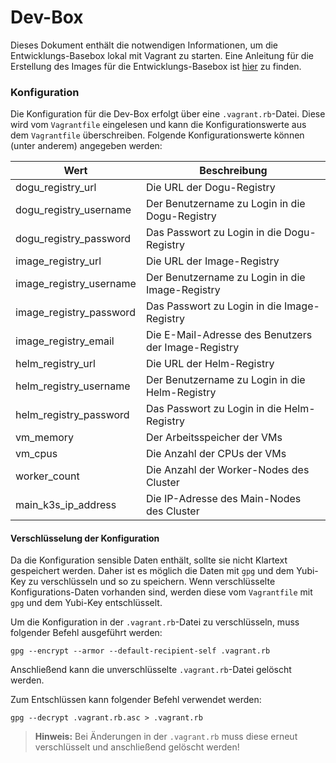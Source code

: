 # Dev-Box

Dieses Dokument enthält die notwendigen Informationen, um die Entwicklungs-Basebox lokal mit Vagrant zu starten.
Eine Anleitung für die Erstellung des Images für die Entwicklungs-Basebox ist [hier](./building_basebox_de.md) zu
finden.

### Konfiguration

Die Konfiguration für die Dev-Box erfolgt über eine `.vagrant.rb`-Datei. Diese wird vom `Vagrantfile` eingelesen und
kann die Konfigurationswerte aus dem `Vagrantfile` überschreiben.
Folgende Konfigurationswerte können (unter anderem) angegeben werden:

| Wert                    | Beschreibung                                        |
|-------------------------|-----------------------------------------------------|
| dogu_registry_url       | Die URL der Dogu-Registry                           |
| dogu_registry_username  | Der Benutzername zu Login in die Dogu-Registry      |
| dogu_registry_password  | Das Passwort zu Login in die Dogu-Registry          |
| image_registry_url      | Die URL der Image-Registry                          |
| image_registry_username | Der Benutzername zu Login in die Image-Registry     |
| image_registry_password | Das Passwort zu Login in die Image-Registry         |
| image_registry_email    | Die E-Mail-Adresse des Benutzers der Image-Registry |
| helm_registry_url       | Die URL der Helm-Registry                           |
| helm_registry_username  | Der Benutzername zu Login in die Helm-Registry      |
| helm_registry_password  | Das Passwort zu Login in die Helm-Registry          |
| vm_memory               | Der Arbeitsspeicher der VMs                         |
| vm_cpus                 | Die Anzahl der CPUs der VMs                         |
| worker_count            | Die Anzahl der Worker-Nodes des Cluster             |
| main_k3s_ip_address     | Die IP-Adresse des Main-Nodes des Cluster           |

#### Verschlüsselung der Konfiguration

Da die Konfiguration sensible Daten enthält, sollte sie nicht Klartext gespeichert werden.
Daher ist es möglich die Daten mit `gpg` und dem Yubi-Key zu verschlüsseln und so zu speichern.
Wenn verschlüsselte Konfigurations-Daten vorhanden sind, werden diese vom `Vagrantfile` mit `gpg` und dem Yubi-Key
entschlüsselt.

Um die Konfiguration in der `.vagrant.rb`-Datei zu verschlüsseln, muss folgender Befehl ausgeführt werden:

```shell
gpg --encrypt --armor --default-recipient-self .vagrant.rb
```

Anschließend kann die unverschlüsselte `.vagrant.rb`-Datei gelöscht werden.

Zum Entschlüssen kann folgender Befehl verwendet werden:

```shell
gpg --decrypt .vagrant.rb.asc > .vagrant.rb
```

> **Hinweis:** Bei Änderungen in der `.vagrant.rb` muss diese erneut verschlüsselt und anschließend gelöscht werden! 